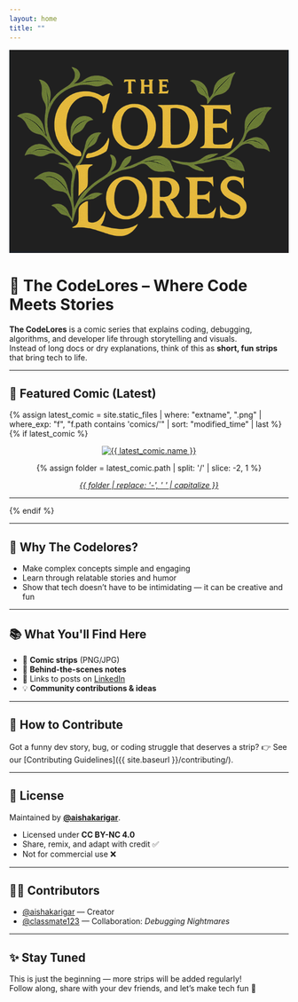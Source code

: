 ```yaml
---
layout: home
title: ""
---
```


<p align="center">
  <img src="assets/logo1.png" width="600" alt="The Codelores Banner"/>
</p>

# 🚀 The CodeLores – Where Code Meets Stories

**The CodeLores** is a comic series that explains coding, debugging, algorithms, and developer life through storytelling and visuals.  
Instead of long docs or dry explanations, think of this as **short, fun strips** that bring tech to life.

---

## 🌟 Featured Comic (Latest)

{% assign latest_comic = site.static_files | where: "extname", ".png" | where_exp: "f", "f.path contains 'comics/'" | sort: "modified_time" | last %}
{% if latest_comic %}
<div align="center">
  <a href="{{ site.baseurl }}{{ latest_comic.path }}">
    <img src="{{ site.baseurl }}{{ latest_comic.path }}" alt="{{ latest_comic.name }}" width="600"/>
  </a>

  {% assign folder = latest_comic.path | split: '/' | slice: -2, 1 %}
  <p>
    <em>
      <a href="{{ site.baseurl }}/comics/{{ folder }}/">
        {{ folder | replace: '-', ' ' | capitalize }}
      </a>
    </em>
  </p>
  <hr/>
</div>
{% endif %}




---

## 🌟 Why The Codelores?
- Make complex concepts simple and engaging  
- Learn through relatable stories and humor  
- Show that tech doesn’t have to be intimidating — it can be creative and fun  

---

## 📚 What You'll Find Here
- 🎨 **Comic strips** (PNG/JPG)  
- 📝 **Behind-the-scenes notes**  
- 🔗 Links to posts on [LinkedIn](https://www.linkedin.com/in/aisha-karigar/)  
- 💡 **Community contributions & ideas**  

---

## 🤝 How to Contribute
Got a funny dev story, bug, or coding struggle that deserves a strip? 👉 See our [Contributing Guidelines]({{ site.baseurl }}/contributing/).


---

## 📜 License
Maintained by **[@aishakarigar](https://github.com/aishakarigar)**.  
- Licensed under **CC BY-NC 4.0**  
- Share, remix, and adapt with credit ✅  
- Not for commercial use ❌  

---

## 👩‍💻 Contributors
- [@aishakarigar](https://github.com/aishakarigar) — Creator  
- [@classmate123](https://github.com/classmate123) — Collaboration: *Debugging Nightmares*  

---

## ✨ Stay Tuned
This is just the beginning — more strips will be added regularly!  
Follow along, share with your dev friends, and let’s make tech fun 🚀  
